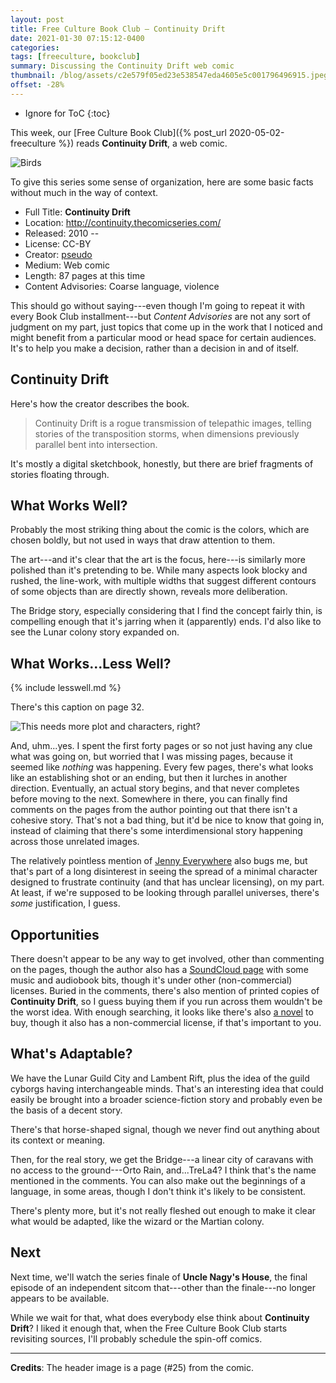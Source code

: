 ```yaml
---
layout: post
title: Free Culture Book Club — Continuity Drift
date: 2021-01-30 07:15:12-0400
categories:
tags: [freeculture, bookclub]
summary: Discussing the Continuity Drift web comic
thumbnail: /blog/assets/c2e579f05ed23e538547eda4605e5c001796496915.jpeg
offset: -28%
---
```


* Ignore for ToC
{:toc}

This week, our [Free Culture Book Club]({% post_url 2020-05-02-freeculture %}) reads **Continuity Drift**, a web comic.

![Birds](/blog/assets/c2e579f05ed23e538547eda4605e5c001796496915.jpeg "Birds")

To give this series some sense of organization, here are some basic facts without much in the way of context.

 * Full Title:  **Continuity Drift**
 * Location:  <http://continuity.thecomicseries.com/>
 * Released:  2010 --
 * License:  CC-BY
 * Creator:  [pseudo](https://comicfury.com/profile.php?username=pseudo)
 * Medium:  Web comic
 * Length:  87 pages at this time
 * Content Advisories:  Coarse language, violence

This should go without saying---even though I'm going to repeat it with every Book Club installment---but *Content Advisories* are not any sort of judgment on my part, just topics that come up in the work that I noticed and might benefit from a particular mood or head space for certain audiences.  It's to help you make a decision, rather than a decision in and of itself.

## Continuity Drift

Here's how the creator describes the book.

 > Continuity Drift is a rogue transmission of telepathic images, telling stories of the transposition storms, when dimensions previously parallel bent into intersection.

It's mostly a digital sketchbook, honestly, but there are brief fragments of stories floating through.

## What Works Well?

Probably the most striking thing about the comic is the colors, which are chosen boldly, but not used in ways that draw attention to them.

The art---and it's clear that the art is the focus, here---is similarly more polished than it's pretending to be.  While many aspects look blocky and rushed, the line-work, with multiple widths that suggest different contours of some objects than are directly shown, reveals more deliberation.

The Bridge story, especially considering that I find the concept fairly thin, is compelling enough that it's jarring when it (apparently) ends.  I'd also like to see the Lunar colony story expanded on.

## What Works...Less Well?

{% include lesswell.md %}

There's this caption on page 32.

![This needs more plot and characters, right?](/blog/assets/continuity-drift-caption-need.png "This needs more plot and characters, right?")

And, uhm...yes.  I spent the first forty pages or so not just having any clue what was going on, but worried that I was missing pages, because it seemed like *nothing* was happening.  Every few pages, there's what looks like an establishing shot or an ending, but then it lurches in another direction.  Eventually, an actual story begins, and that never completes before moving to the next.  Somewhere in there, you can finally find comments on the pages from the author pointing out that there isn't a cohesive story.  That's not a bad thing, but it'd be nice to know that going in, instead of claiming that there's some interdimensional story happening across those unrelated images.

The relatively pointless mention of [Jenny Everywhere](https://en.wikipedia.org/wiki/Jenny_Everywhere) also bugs me, but that's part of a long disinterest in seeing the spread of a minimal character designed to frustrate continuity (and that has unclear licensing), on my part.  At least, if we're supposed to be looking through parallel universes, there's *some* justification, I guess.

## Opportunities

There doesn't appear to be any way to get involved, other than commenting on the pages, though the author also has a [SoundCloud page](https://soundcloud.com/continuitydrift) with some music and audiobook bits, though it's under other (non-commercial) licenses.  Buried in the comments, there's also mention of printed copies of **Continuity Drift**, so I guess buying them if you run across them wouldn't be the worst idea.  With enough searching, it looks like there's also [a novel](https://www.smashwords.com/books/view/625581) to buy, though it also has a non-commercial license, if that's important to you.

## What's Adaptable?

We have the Lunar Guild City and Lambent Rift, plus the idea of the guild cyborgs having interchangeable minds.  That's an interesting idea that could easily be brought into a broader science-fiction story and probably even be the basis of a decent story.

There's that horse-shaped signal, though we never find out anything about its context or meaning.

Then, for the real story, we get the Bridge---a linear city of caravans with no access to the ground---Orto Rain, and...TreLa4?  I think that's the name mentioned in the comments.  You can also make out the beginnings of a language, in some areas, though I don't think it's likely to be consistent.

There's plenty more, but it's not really fleshed out enough to make it clear what would be adapted, like the wizard or the Martian colony.

## Next

Next time, we'll watch the series finale of **Uncle Nagy's House**, the final episode of an independent sitcom that---other than the finale---no longer appears to be available.

While we wait for that, what does everybody else think about **Continuity Drift**?  I liked it enough that, when the Free Culture Book Club starts revisiting sources, I'll probably schedule the spin-off comics.

* * *

**Credits**:  The header image is a page (#25) from the comic.
